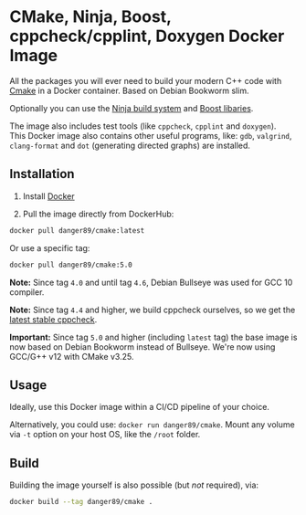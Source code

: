 # CMake, Ninja, Boost, cppcheck/cpplint, Doxygen Docker Image

All the packages you will ever need to build your modern C++ code with [Cmake](https://cmake.org/) in a Docker container. Based on Debian Bookworm slim.

Optionally you can use the [Ninja build system](https://ninja-build.org/) and [Boost libaries](https://www.boost.org/).

The image also includes test tools (like `cppcheck`, `cpplint` and `doxygen`).  
This Docker image also contains other useful programs, like: `gdb`, `valgrind`, `clang-format` and `dot` (generating directed graphs) are installed.

## Installation

1. Install [Docker](https://www.docker.com/)

2. Pull the image directly from DockerHub:

```sh
docker pull danger89/cmake:latest
```

Or use a specific tag:

```sh
docker pull danger89/cmake:5.0
```

**Note:** Since tag `4.0` and until tag `4.6`, Debian Bullseye was used for GCC 10 compiler.

**Note:** Since tag `4.4` and higher, we build cppcheck ourselves, so we get the [latest stable cppcheck](https://cppcheck.sourceforge.io/).

**Important:** Since tag `5.0` and higher (including `latest` tag) the base image is now based on Debian Bookworm instead of Bullseye. We're now using GCC/G++ v12 with CMake v3.25.

## Usage

Ideally, use this Docker image within a CI/CD pipeline of your choice.

Alternatively, you could use: `docker run danger89/cmake`. Mount any volume via `-t` option on your host OS, like the `/root` folder.

## Build

Building the image yourself is also possible (but _not_ required), via:

```sh
docker build --tag danger89/cmake .
```
